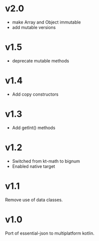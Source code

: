 # v2.0

+ make Array and Object immutable
+ add mutable versions

# v1.5

+ deprecate mutable methods

# v1.4

+ Add copy constructors

# v1.3

+ Add getInt() methods

# v1.2

+ Switched from kt-math to bignum
+ Enabled native target

# v1.1

Remove use of data classes.

# v1.0

Port of essential-json to multiplatform kotlin.
